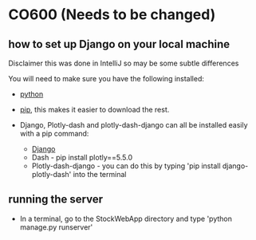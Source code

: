# CO600 (Needs to be changed)


## how to set up Django on your local machine
Disclaimer this was done in IntelliJ so may be some subtle differences

You will need to make sure you have the following installed:

* [python](https://www.python.org/downloads/)
* [pip](https://pip.pypa.io/en/stable/installation/), this makes it easier to download the rest. 


* Django, Plotly-dash and plotly-dash-django can all be installed easily with a pip command:
  * [Django](https://docs.djangoproject.com/en/4.0/topics/install/#installing-official-release)
  * Dash - pip install plotly==5.5.0
  * Plotly-dash-django -  you can do this by typing 'pip install django-plotly-dash' into the terminal

## running the server

* In a terminal, go to the StockWebApp directory and type 
'python manage.py runserver'
